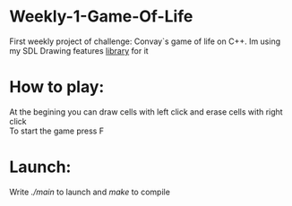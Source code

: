 # Weekly-1-Game-Of-Life
 First weekly project of challenge: Convay`s game of life on C++. Im using my SDL Drawing features [library](https://github.com/zgeorgin/SDL_Drawing_features) for it

# How to play:
 At the begining you can draw cells with left click and erase cells with right click   
 To start the game press F

# Launch:
 Write *./main* to launch and *make* to compile 